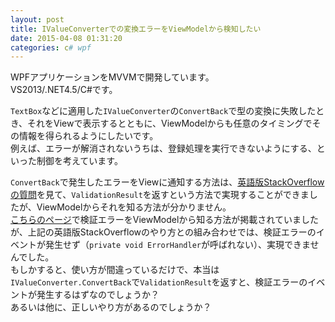 ```yaml
---
layout: post
title: IValueConverterでの変換エラーをViewModelから検知したい
date: 2015-04-08 01:31:20
categories: c# wpf
---
```

<!-- {% raw %} -->
<p>WPFアプリケーションをMVVMで開発しています。<br>
VS2013/.NET4.5/C#です。</p>

<p><code>TextBox</code>などに適用した<code>IValueConverter</code>の<code>ConvertBack</code>で型の変換に失敗したとき、それをViewで表示するとともに、ViewModelからも任意のタイミングでその情報を得られるようにしたいです。<br>
例えば、エラーが解消されないうちは、登録処理を実行できないようにする、といった制御を考えています。</p>

<p><code>ConvertBack</code>で発生したエラーをViewに通知する方法は、<a href="https://stackoverflow.com/questions/6439527/ivalueconverter-and-validation-on-exception">英語版StackOverflowの質問</a>を見て、<code>ValidationResult</code>を返すという方法で実現することができましたが、ViewModelからそれを知る方法が分かりません。<br>
<a href="http://okazuki.hatenablog.com/entry/20110118/1295338167" rel="nofollow noreferrer">こちらのページ</a>で検証エラーをViewModelから知る方法が掲載されていましたが、上記の英語版StackOverflowのやり方との組み合わせでは、検証エラーのイベントが発生せず（<code>private void ErrorHandler</code>が呼ばれない）、実現できませんでした。<br>
もしかすると、使い方が間違っているだけで、本当は<code>IValueConverter.ConvertBack</code>で<code>ValidationResult</code>を返すと、検証エラーのイベントが発生するはずなのでしょうか？<br>
あるいは他に、正しいやり方があるのでしょうか？</p>
<!-- {% endraw %} -->
